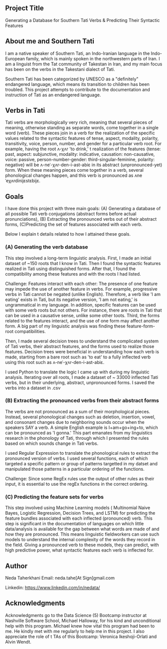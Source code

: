## Project Title
Generating a Database for Southern Tati Verbs & Predicting Their Syntactic Features 

## About me and Southern Tati
I am a native speaker of Southern Tati, an Indo-Iranian language in the Indo-European family, which is mainly spoken in the northwestern parts of Iran. I am a linguist from the Tat community of Takestan in Iran, and my main focus has been on the verbs in the Takestani dialect of Tati. 

Southern Tati has been categorized by UNESCO as a "definitely" endangered language, which means its transition to children has been troubled. This project attempts to contribute to the documentation and instruction of Tati as an endangered language.

## Verbs in Tati
Tati verbs are morphologically very rich, meaning that several pieces of meaning, otherwise standing as separate words, come together in a single word (verb). These pieces join in a verb for the realization of the specific values related to the syntactic features of tense, aspect, modality, polarity, transitivity, voice, person, number, and gender for a particular verb root. For example, having the root ʌ-χʌr 'to drink,' t realization of the features {tense: past, aspect: subjunctive, modality: indicative, causation: non-causative, voice: passive, person-number-gender: third-singular-feminine, polarity: negative} will be ʌ-neˈ-χʌr-den-i-ast-abiɛ in its abstract (unpronounced-yet) form. When these meaning pieces come together in a verb, several phonological changes happen, and this verb is pronounced as ʌneˈeχʌrdinijɛstɛbijɛ. 

## Goals
I have done this project with three main goals:
(A) Generating a database of all possible Tati verb conjugations (abstract forms before actual pronunciations),
(B) Extracting the pronounced verbs out of their abstract forms,
(C)Predicting the set of features associated with each verb. 

Below I explain t details related to how I attained these goals.


### (A) Generating the verb database
This step involved a long-term linguistic analysis. First, I made an initial dataset of ~150 roots that I know in Tati. Then I found the syntactic features realized in Tati using distinguished forms. After that, I found the compatibility among these features and with the roots I had listed. 

Challenge: Features interact with each other: The presence of one feature may impede the use of another feature in verbs. For example, progressive verbs in Tati cannot be negated (unlike English). Therefore, a verb like 'I am eating' exists in Tati, but its negative version, 'I am not eating,' is ungrammatical in my language. In addition, specific features can be used with some verb roots but not others. For instance, there are roots in Tati that can be used in a causative sense, unlike some other toots. Third, the forms related to the features interact, and the use of one form may affect another form. A big part of my linguistic analysis was finding these feature-form-root compatibilities. 

Then, I made several decision trees to understand the complicated system of Tati verbs, their abstract features, and the forms used to realize those features. Decision trees were beneficial in understanding how each verb is made, starting from a bare root such as 'to eat' to a fully inflected verb using this root such as ʌ-neˈ-χʌr-den-i-ast-abiɛ. 

I used Python to translate the logic I came up with during my linguistic analysis. Iterating over all roots, I made a dataset of ~ 33000 inflected Tati verbs, but in their underlying, abstract, unpronounced forms. I saved the verbs into a dataset in .csv


### (B) Extracting the pronounced verbs from their abstract forms
The verbs are not pronounced as a sum of their morphological pieces. Instead, several phonological changes such as deletion, insertion, vowel, and consonant changes due to neighboring sounds occur when the speakers SAY a verb. A simple English example is I+am+go+ing+to, which can be pronounced as 'I gonna.' This part emanates from my linguistics research in the phonology of Tati, through which I presented the rules based on which sounds change in Tati verbs. 

I used Regular Expression to translate the phonological rules to extract the pronounced version of verbs. I used several functions, each of which targeted a specific pattern or group of patterns targetted in my datset and manipulated those patterns in a particular ordering of the functions. 

Challenge: Since some RegEx rules use the output of other rules as their input, it is essential to use the regEx functions in the correct ordering. 

### (C) Predicting the feature sets for verbs

This step involved using Machine Learning models ( Multinomial Naive Bayes, Logistic Regression, Decision Trees, and LSTM) for predicting the feature bundles associated with each inflected (pronounced) verb. 
This step is significant in the documentation of languages on which little data/analysis is available for the gap between what words are made of and how they are pronounced. This means linguistic fieldworkers can use such models to understand the internal complexity of the words they record in the field. Giving a pronounced verb to these models, they can predict, with high predictive power, what syntactic features each verb is inflected for. 

## Author

Neda Taherkhani
Email: neda.tahe[At Sign]gmail.com

Linkedin: https://www.linkedin.com/in/nedata/ 

## Acknowledgments

Acknowledgments go to the Data Science (5) Bootcamp instructor at Nashville Software School, Michael Halloway, for his kind and unconditional help with this program. Michael knew how vital this program had been to me. He kindly met with me regularly to help me in this project. I also appreciate the role of t TAs of this Bootcamp: Veronica Ikeshoji-Orlati and Alvin Wendt.
